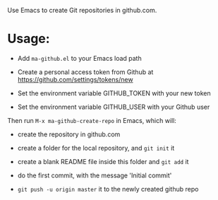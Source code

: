 Use Emacs to create Git repositories in github.com.

# Usage:

* Add `ma-github.el` to your Emacs load path

* Create a personal access token from Github at https://github.com/settings/tokens/new

* Set the environment variable GITHUB_TOKEN with your new token

* Set the environment variable GITHUB_USER with your Github user

Then run `M-x ma-github-create-repo` in Emacs, which will:

* create the repository in github.com

* create a folder for the local repository, and `git init` it

* create a blank README file inside this folder and `git add` it

* do the first commit, with the message 'Initial commit'

* `git push -u origin master` it to the newly created github repo

